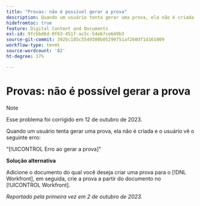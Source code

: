 ```yaml
---
title: "Provas: não é possível gerar a prova"
description: Quando um usuário tenta gerar uma prova, ela não é criada e o usuário vê um erro.
hidefromtoc: true
feature: Digital Content and Documents
exl-id: 9fcbbd6d-0f63-451f-ac5c-54eb7ce649b3
source-git-commit: 392bc185c5549300b05299751af260df1d161009
workflow-type: tm+mt
source-wordcount: '82'
ht-degree: 17%

---
```


# Provas: não é possível gerar a prova

>[!NOTE]
>
>Esse problema foi corrigido em 12 de outubro de 2023.

Quando um usuário tenta gerar uma prova, ela não é criada e o usuário vê o seguinte erro:

&quot;[!UICONTROL Erro ao gerar a prova]&quot;

**Solução alternativa**

Adicione o documento do qual você deseja criar uma prova para o [!DNL Workfront], em seguida, crie a prova a partir do documento no [!UICONTROL Workfront].

_Reportado pela primeira vez em 2 de outubro de 2023._
